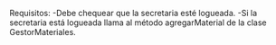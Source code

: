 Requisitos:
-Debe chequear que la secretaria esté logueada.
-Si la secretaria está logueada llama al método agregarMaterial de la clase GestorMateriales.

